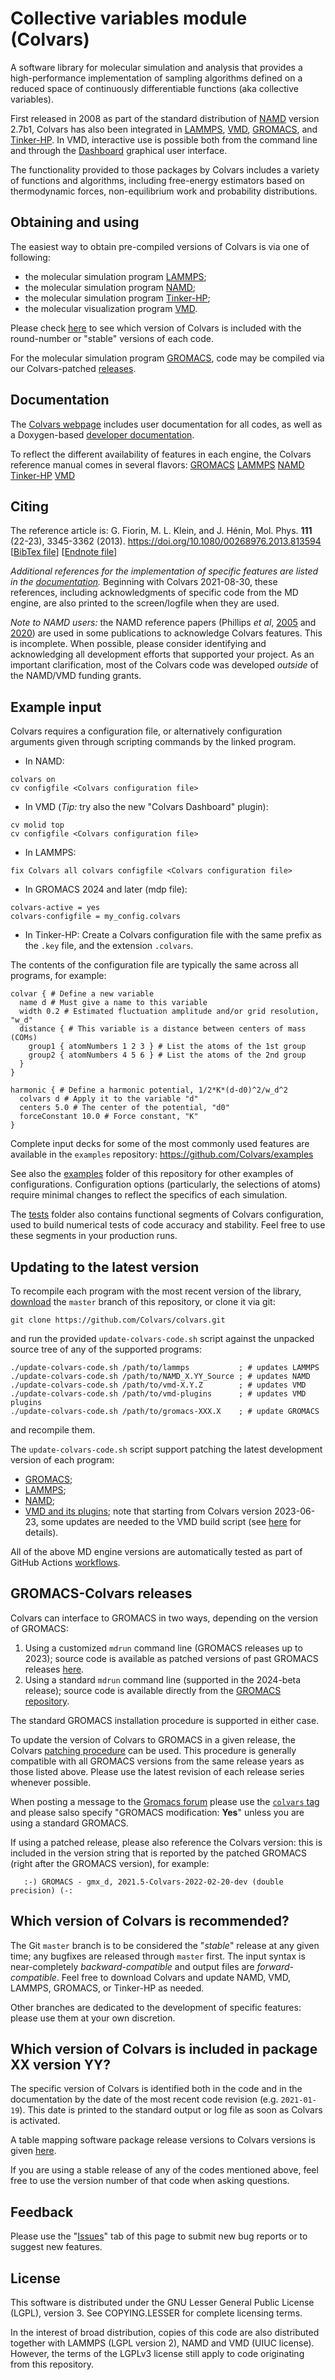 # Collective variables module (Colvars)

A software library for molecular simulation and analysis that provides a high-performance implementation of sampling algorithms defined on a reduced space of continuously differentiable functions (aka collective variables).

First released in 2008 as part of the standard distribution of [NAMD](https://www.ks.uiuc.edu/Research/namd/) version 2.7b1, Colvars has also been integrated in [LAMMPS](https://lammps.sandia.gov/download.html), [VMD](https://www.ks.uiuc.edu/Research/vmd/), [GROMACS](http://www.gromacs.org/), and [Tinker-HP](https://tinker-hp.org/).  In VMD, interactive use is possible both from the command line and through the [Dashboard](vmd/cv_dashboard/README.md) graphical user interface.

The functionality provided to those packages by Colvars includes a variety of functions and algorithms, including free-energy estimators based on thermodynamic forces, non-equilibrium work and probability distributions.

## Obtaining and using

The easiest way to obtain pre-compiled versions of Colvars is via one of following:
- the molecular simulation program [LAMMPS](https://lammps.sandia.gov/download.html);
- the molecular simulation program [NAMD](https://www.ks.uiuc.edu/Research/namd/);
- the molecular simulation program [Tinker-HP](https://tinker-hp.org/);
- the molecular visualization program [VMD](https://www.ks.uiuc.edu/Research/vmd/).

Please check [here](https://github.com/Colvars/colvars/wiki/List-of-Colvars-versions-included-in-simulation-and-analysis-packages) to see which version of Colvars is included with the round-number or "stable" versions of each code.

For the molecular simulation program [GROMACS](http://www.gromacs.org/), code may be compiled via our Colvars-patched [releases](#gromacs-colvars-releases).

## Documentation

The [Colvars webpage](https://colvars.github.io/) includes user documentation for all codes, as well as a Doxygen-based [developer documentation](https://colvars.github.io/doxygen/html/).

To reflect the different availability of features in each engine, the Colvars reference manual comes in several flavors: [GROMACS](https://colvars.github.io/colvars-refman-gromacs/colvars-refman-gromacs.html) [LAMMPS](https://colvars.github.io/colvars-refman-lammps/colvars-refman-lammps.html) [NAMD](https://colvars.github.io/colvars-refman-namd/colvars-refman-namd.html) [Tinker-HP](https://colvars.github.io/colvars-refman-tinkerhp/colvars-refman-tinkerhp.html) [VMD](https://colvars.github.io/colvars-refman-vmd/colvars-refman-vmd.html)

## Citing

The reference article is:
G. Fiorin, M. L. Klein, and J. Hénin, Mol. Phys. **111** (22-23), 3345-3362 (2013).
https://doi.org/10.1080/00268976.2013.813594  \[[BibTex file](https://github.com/Colvars/colvars/blob/master/doc/ref_Fiorin_2013.bib?raw=true)\] \[[Endnote file](https://github.com/Colvars/colvars/blob/master/doc/ref_Fiorin_2013.ciw?raw=true)\]

*Additional references for the implementation of specific features are listed in the [documentation](#documentation).*  Beginning with Colvars 2021-08-30, these references, including acknowledgments of specific code from the MD engine, are also printed to the screen/logfile when they are used.

*Note to NAMD users:* the NAMD reference papers (Phillips *et al*, [2005](https://doi.org/10.1002/jcc.20289) and [2020](https://doi.org/10.1063/5.0014475)) are used in some publications to acknowledge Colvars features.  This is incomplete.  When possible, please consider identifying and acknowledging all development efforts that supported your project.  As an important clarification, most of the Colvars code was developed *outside* of the NAMD/VMD funding grants.

## Example input

Colvars requires a configuration file, or alternatively configuration arguments given through scripting commands by the linked program.
- In NAMD:
```
colvars on
cv configfile <Colvars configuration file>
```
- In VMD (_Tip:_ try also the new "Colvars Dashboard" plugin):
```
cv molid top
cv configfile <Colvars configuration file>
```
- In LAMMPS:
```
fix Colvars all colvars configfile <Colvars configuration file>
```
- In GROMACS 2024 and later (mdp file):
```
colvars-active = yes
colvars-configfile = my_config.colvars
```
- In Tinker-HP:
Create a Colvars configuration file with the same prefix as the `.key` file, and the extension `.colvars`.

The contents of the configuration file are typically the same across all programs, for example:
```
colvar { # Define a new variable
  name d # Must give a name to this variable
  width 0.2 # Estimated fluctuation amplitude and/or grid resolution, "w_d"
  distance { # This variable is a distance between centers of mass (COMs)
    group1 { atomNumbers 1 2 3 } # List the atoms of the 1st group
    group2 { atomNumbers 4 5 6 } # List the atoms of the 2nd group
  }
}

harmonic { # Define a harmonic potential, 1/2*K*(d-d0)^2/w_d^2
  colvars d # Apply it to the variable "d"
  centers 5.0 # The center of the potential, "d0"
  forceConstant 10.0 # Force constant, "K"
}
```


Complete input decks for some of the most commonly used features are available in the `examples` repository:
https://github.com/Colvars/examples

See also the [examples](https://github.com/Colvars/colvars/tree/master/examples?raw=true) folder of this repository for other examples of configurations.  Configuration options (particularly, the selections of atoms) require minimal changes to reflect the specifics of each simulation.

The [tests](https://github.com/Colvars/colvars/tree/master/tests?raw=true) folder also contains functional segments of Colvars configuration, used to build numerical tests of code accuracy and stability.  Feel free to use these segments in your production runs.

## Updating to the latest version

To recompile each program with the most recent version of the library, [download](https://github.com/Colvars/colvars/archive/master.zip) the `master` branch of this repository, or clone it via git:
```
git clone https://github.com/Colvars/colvars.git
```
and run the provided `update-colvars-code.sh` script against the unpacked source tree of any of the supported programs:
```
./update-colvars-code.sh /path/to/lammps           ; # updates LAMMPS
./update-colvars-code.sh /path/to/NAMD_X.YY_Source ; # updates NAMD
./update-colvars-code.sh /path/to/vmd-X.Y.Z        ; # updates VMD
./update-colvars-code.sh /path/to/vmd-plugins      ; # updates VMD plugins
./update-colvars-code.sh /path/to/gromacs-XXX.X    ; # update GROMACS
```
and recompile them.

The `update-colvars-code.sh` script support patching the latest development version of each program:
- [GROMACS](https://gitlab.com/gromacs/gromacs);
- [LAMMPS](https://github.com/lammps/lammps);
- [NAMD](https://gitlab.com/tcbgUIUC/namd);
- [VMD and its plugins](https://www.ks.uiuc.edu/Research/vmd/doxygen/cvsget.html); note that starting from Colvars version 2023-06-23, some updates are needed to the VMD build script (see [here](https://colvars.github.io/README-c++11.html) for details).

All of the above MD engine versions are automatically tested as part of GitHub Actions [workflows](https://github.com/Colvars/colvars/actions?query=branch%3Amaster).

## GROMACS-Colvars releases

Colvars can interface to GROMACS in two ways, depending on the version of GROMACS:
1. Using a customized `mdrun` command line (GROMACS releases up to 2023); source code is available as patched versions of past GROMACS releases [here](https://github.com/Colvars/gromacs/tags).
2. Using a standard `mdrun` command line (supported in the 2024-beta release); source code is available directly from the [GROMACS repository](https://github.com/gromacs/gromacs).

The standard GROMACS installation procedure is supported in either case.

To update the version of Colvars to GROMACS in a given release, the Colvars [patching procedure](#updating-to-the-latest-version) can be used.  This procedure is generally compatible with all GROMACS versions from the same release years as those listed above.  Please use the latest revision of each release series whenever possible.

When posting a message to the [Gromacs forum](https://gromacs.bioexcel.eu/) please use the [`colvars` tag](https://gromacs.bioexcel.eu/tag/colvars) and please salso specify "GROMACS modification: **Yes**" unless you are using a standard GROMACS.

If using a patched release, please also reference the Colvars version: this is included in the version string that is reported by the patched GROMACS (right after the GROMACS version), for example:
```
   :-) GROMACS - gmx_d, 2021.5-Colvars-2022-02-20-dev (double precision) (-:
```

## Which version of Colvars is recommended?

The Git `master` branch is to be considered the "*stable*" release at any given time; any bugfixes are released through `master` first.  The input syntax is near-completely *backward-compatible* and output files are *forward-compatible*.  Feel free to download Colvars and update NAMD, VMD, LAMMPS, GROMACS, or Tinker-HP as needed.

Other branches are dedicated to the development of specific features: please use them at your own discretion.

## Which version of Colvars is included in package XX version YY?

The specific version of Colvars is identified both in the code and in the documentation by the date of the most recent code revision (e.g. `2021-01-19`). 
This date is printed to the standard output or log file as soon as Colvars is activated.

A table mapping software package release versions to Colvars versions is given [here](https://github.com/Colvars/colvars/wiki/List-of-Colvars-versions-included-in-simulation-and-analysis-packages).


If you are using a stable release of any of the codes mentioned above, feel free to use the version number of that code when asking questions.

## Feedback

Please use the "[Issues](https://github.com/Colvars/colvars/issues)" tab of this page to submit new bug reports or to suggest new features.

## License

This software is distributed under the GNU Lesser General Public License (LGPL), version 3.  See COPYING.LESSER for complete licensing terms.

In the interest of broad distribution, copies of this code are also distributed together with LAMMPS (LGPL version 2), NAMD and VMD (UIUC license).  However, the terms of the LGPLv3 license still apply to code originating from this repository.
